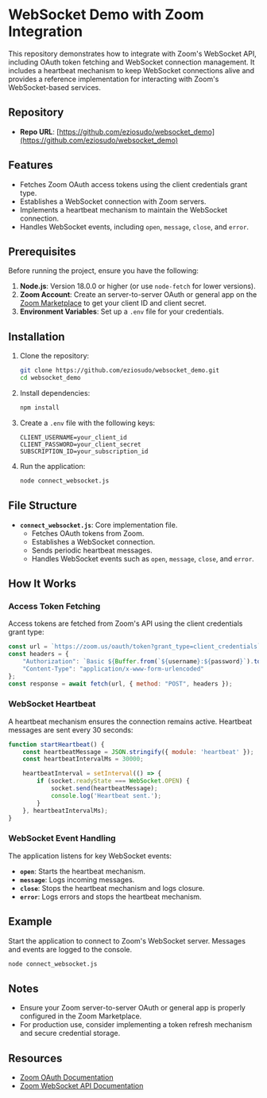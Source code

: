 
# WebSocket Demo with Zoom Integration

This repository demonstrates how to integrate with Zoom's WebSocket API, including OAuth token fetching and WebSocket connection management. It includes a heartbeat mechanism to keep WebSocket connections alive and provides a reference implementation for interacting with Zoom's WebSocket-based services.

## Repository

- **Repo URL**: [https://github.com/eziosudo/websocket_demo](https://github.com/eziosudo/websocket_demo)

## Features

- Fetches Zoom OAuth access tokens using the client credentials grant type.
- Establishes a WebSocket connection with Zoom servers.
- Implements a heartbeat mechanism to maintain the WebSocket connection.
- Handles WebSocket events, including `open`, `message`, `close`, and `error`.

## Prerequisites

Before running the project, ensure you have the following:

1. **Node.js**: Version 18.0.0 or higher (or use `node-fetch` for lower versions).
2. **Zoom Account**: Create an server-to-server OAuth or general app on the [Zoom Marketplace](https://marketplace.zoom.us/) to get your client ID and client secret.
3. **Environment Variables**: Set up a `.env` file for your credentials.

## Installation

1. Clone the repository:
   ```bash
   git clone https://github.com/eziosudo/websocket_demo.git
   cd websocket_demo
   ```

2. Install dependencies:
   ```bash
   npm install
   ```

3. Create a `.env` file with the following keys:
   ```plaintext
   CLIENT_USERNAME=your_client_id
   CLIENT_PASSWORD=your_client_secret
   SUBSCRIPTION_ID=your_subscription_id
   ```

4. Run the application:
   ```bash
   node connect_websocket.js
   ```

## File Structure

- **`connect_websocket.js`**: Core implementation file.
  - Fetches OAuth tokens from Zoom.
  - Establishes a WebSocket connection.
  - Sends periodic heartbeat messages.
  - Handles WebSocket events such as `open`, `message`, `close`, and `error`.

## How It Works

### Access Token Fetching

Access tokens are fetched from Zoom's API using the client credentials grant type:

```javascript
const url = `https://zoom.us/oauth/token?grant_type=client_credentials`;
const headers = {
    "Authorization": `Basic ${Buffer.from(`${username}:${password}`).toString('base64')}`,
    "Content-Type": "application/x-www-form-urlencoded"
};
const response = await fetch(url, { method: "POST", headers });
```

### WebSocket Heartbeat

A heartbeat mechanism ensures the connection remains active. Heartbeat messages are sent every 30 seconds:

```javascript
function startHeartbeat() {
    const heartbeatMessage = JSON.stringify({ module: 'heartbeat' });
    const heartbeatIntervalMs = 30000;

    heartbeatInterval = setInterval(() => {
        if (socket.readyState === WebSocket.OPEN) {
            socket.send(heartbeatMessage);
            console.log('Heartbeat sent.');
        }
    }, heartbeatIntervalMs);
}
```

### WebSocket Event Handling

The application listens for key WebSocket events:

- **`open`**: Starts the heartbeat mechanism.
- **`message`**: Logs incoming messages.
- **`close`**: Stops the heartbeat mechanism and logs closure.
- **`error`**: Logs errors and stops the heartbeat mechanism.

## Example

Start the application to connect to Zoom's WebSocket server. Messages and events are logged to the console.

```bash
node connect_websocket.js
```

## Notes

- Ensure your Zoom server-to-server OAuth or general app is properly configured in the Zoom Marketplace.
- For production use, consider implementing a token refresh mechanism and secure credential storage.

## Resources

- [Zoom OAuth Documentation](https://marketplace.zoom.us/docs/guides/auth/oauth)
- [Zoom WebSocket API Documentation](https://developers.zoom.us/docs/api/rest/websockets/)
